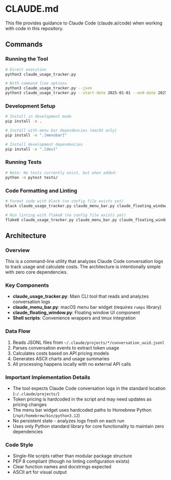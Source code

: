 # CLAUDE.md

This file provides guidance to Claude Code (claude.ai/code) when working with code in this repository.

## Commands

### Running the Tool
```bash
# Direct execution
python3 claude_usage_tracker.py

# With command line options
python3 claude_usage_tracker.py --json
python3 claude_usage_tracker.py --start-date 2025-01-01 --end-date 2025-01-14
```

### Development Setup
```bash
# Install in development mode
pip install -e .

# Install with menu bar dependencies (macOS only)
pip install -e ".[menubar]"

# Install development dependencies
pip install -e ".[dev]"
```

### Running Tests
```bash
# Note: No tests currently exist, but when added:
python -m pytest tests/
```

### Code Formatting and Linting
```bash
# Format code with black (no config file exists yet)
black claude_usage_tracker.py claude_menu_bar.py claude_floating_window.py

# Run linting with flake8 (no config file exists yet)
flake8 claude_usage_tracker.py claude_menu_bar.py claude_floating_window.py
```

## Architecture

### Overview
This is a command-line utility that analyzes Claude Code conversation logs to track usage and calculate costs. The architecture is intentionally simple with zero core dependencies.

### Key Components
- **claude_usage_tracker.py**: Main CLI tool that reads and analyzes conversation logs
- **claude_menu_bar.py**: macOS menu bar widget (requires `rumps` library)
- **claude_floating_window.py**: Floating window UI component
- **Shell scripts**: Convenience wrappers and tmux integration

### Data Flow
1. Reads JSONL files from `~/.claude/projects/*/conversation_uuid.jsonl`
2. Parses conversation events to extract token usage
3. Calculates costs based on API pricing models
4. Generates ASCII charts and usage summaries
5. All processing happens locally with no external API calls

### Important Implementation Details
- The tool expects Claude Code conversation logs in the standard location (`~/.claude/projects/`)
- Token pricing is hardcoded in the script and may need updates as pricing changes
- The menu bar widget uses hardcoded paths to Homebrew Python (`/opt/homebrew/bin/python3.12`)
- No persistent state - analyzes logs fresh on each run
- Uses only Python standard library for core functionality to maintain zero dependencies

### Code Style
- Single-file scripts rather than modular package structure
- PEP 8 compliant (though no linting configuration exists)
- Clear function names and docstrings expected
- ASCII art for visual output